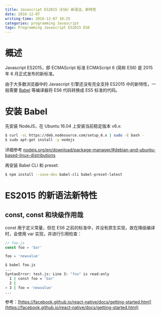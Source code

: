 ```yaml
---
title: Javascript ES2015（ES6）新语法、新特性
date: 2016-12-07
writing-time: 2016-12-07 10:25
categories: programming Javascript
tags: Programming Javascript ES2015 ES6
---
```


# 概述

Javascript ES2015，即 ECMAScript 标准 ECMAScript 6 (简称 ES6) 是 2015 年 6 月正式发布的新标准。

由于大多数浏览器中的 Javascript 引擎还没有完全支持 ES2015 中的新特性，一般需要 [Babel](http://babeljs.io/) 等编译器将 ES6 代码转换成 ES5 标准的代码。


# 安装 Babel

先安装 NodeJS，在 Ubuntu 16.04 上安装当前稳定版本 v6.x:

```bash
$ curl -sL https://deb.nodesource.com/setup_6.x | sudo -E bash -
$ sudo apt-get install -y nodejs
```

详细参考 [nodejs.org/en/download/package-manager/#debian-and-ubuntu-based-linux-distributions](https://nodejs.org/en/download/package-manager/#debian-and-ubuntu-based-linux-distributions)

再安装 Babel CLI 和 preset:

```bash
$ npm install --save-dev babel-cli babel-preset-latest
```

# ES2015 的新语法新特性

## const, const 和块级作用哉

const 用于定义常量，但在 ES6 之前的标准中，并没有原生实现，故在降级编译时，会使用 var 实现，并进行引用检查：

```javascript
// foo.js
const foo = 'bar'

foo = 'newvalue'
```

```bash
$ babel foo.js
...
SyntaxError: test.js: Line 3: "foo" is read-only
  1 | const foo = 'bar'
  2 |
> 3 | foo = 'newvalue'
...
```

参考：[https://facebook.github.io/react-native/docs/getting-started.html](https://facebook.github.io/react-native/docs/getting-started.html)
